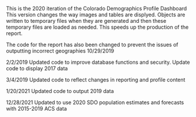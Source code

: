 This is the 2020 iteration of the Colorado Demographics Profile Dashboard
This version changes the way images and tables are displyed.  Objects are written to temporary files when they are generated 
and then these temporary files are loaded as needed.  This speeds up the production of the report.

The code for the report has also been changed to prevent the issues of outputting incorrect geographies
10/29/2019

2/2/2019  Updated code to improve database functions and security.  Update code to display 2017 data  

3/4/2019 Updated code to reflect changes in reporting and profile content

1/20/2021 Updated code to output 2019 data

12/28/2021  Updated to use 2020 SDO population estimates and forecasts with 2015-2019 ACS data
